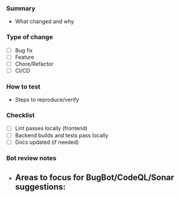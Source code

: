 ### Summary
- What changed and why

### Type of change
- [ ] Bug fix
- [ ] Feature
- [ ] Chore/Refactor
- [ ] CI/CD

### How to test
- Steps to reproduce/verify

### Checklist
- [ ] Lint passes locally (frontend)
- [ ] Backend builds and tests pass locally
- [ ] Docs updated (if needed)

### Bot review notes
- Areas to focus for BugBot/CodeQL/Sonar suggestions:
  - 